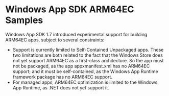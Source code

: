 # Windows App SDK ARM64EC Samples

Windows App SDK 1.7 introduced experimental support for building ARM64EC apps, subject to several constraints:

* Support is currently limited to Self-Contained Unpackaged apps.  These two limitations are both related to the
fact that the Windows Store does not yet support ARM64EC as a first-class architecture.  So the app must not be
packaged, as the app appxmanifest.xml has no ARM64EC support; and it must be self-contained, as the Windows App
Runtime framework package has no ARM64EC support.
* For managed apps, ARM64EC optimization is limited to the Windows App Runtime, as .NET does not yet support it.
